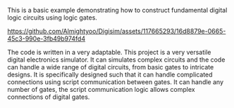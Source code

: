 
This is a basic example demonstrating how to construct fundamental digital logic circuits using logic gates.

https://github.com/Almightyoo/Digisim/assets/117665293/16d8879e-0665-45c3-990e-3fb49b974fd4

The code is written in a very adaptable.
This project is a very versatile digital electronics simulator. It can simulates complex circuits and the code can handle a wide range of digital circuits, from basic gates to intricate designs. It is specifically designed such that it can handle complicated connections using script communication between gates. It can handle any number of gates, the script communication logic allows complex connections of digital gates.
